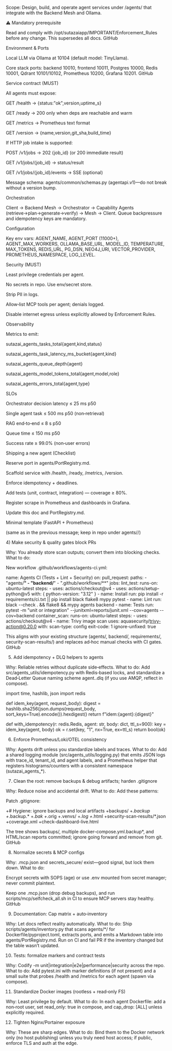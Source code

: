 Scope: Design, build, and operate agent services under /agents/ that integrate with the Backend Mesh and Ollama.

⚠️ Mandatory prerequisite

Read and comply with /opt/sutazaiapp/IMPORTANT/Enforcement_Rules before any change. This supersedes all docs. 
GitHub

Environment & Ports

Local LLM via Ollama at 10104 (default model: TinyLlama).

Core stack ports: backend 10010, frontend 10011, Postgres 10000, Redis 10001, Qdrant 10101/10102, Prometheus 10200, Grafana 10201. 
GitHub

Service contract (MUST)

All agents must expose:

GET /health → {status:"ok",version,uptime_s}

GET /ready → 200 only when deps are reachable and warm

GET /metrics → Prometheus text format

GET /version → {name,version,git_sha,build_time}

If HTTP job intake is supported:

POST /v1/jobs → 202 {job_id} (or 200 immediate result)

GET /v1/jobs/{job_id} → status/result

GET /v1/jobs/{job_id}/events → SSE (optional)

Message schema: agents/common/schemas.py (agentapi.v1)—do not break without a version bump.

Orchestration

Client → Backend Mesh → Orchestrator → Capability Agents (retrieve→plan→generate→verify) → Mesh → Client. Queue backpressure and idempotency keys are mandatory.

Configuration

Key env vars: AGENT_NAME, AGENT_PORT (11000+), AGENT_MAX_WORKERS, OLLAMA_BASE_URL, MODEL_ID, TEMPERATURE, MAX_TOKENS, REDIS_URL, PG_DSN, NEO4J_URI, VECTOR_PROVIDER, PROMETHEUS_NAMESPACE, LOG_LEVEL.

Security (MUST)

Least privilege credentials per agent.

No secrets in repo. Use env/secret store.

Strip PII in logs.

Allow‑list MCP tools per agent; denials logged.

Disable internet egress unless explicitly allowed by Enforcement Rules.

Observability

Metrics to emit:

sutazai_agents_tasks_total{agent,kind,status}

sutazai_agents_task_latency_ms_bucket{agent,kind}

sutazai_agents_queue_depth{agent}

sutazai_agents_model_tokens_total{agent,model,role}

sutazai_agents_errors_total{agent,type}

SLOs

Orchestrator decision latency ≤ 25 ms p50

Single agent task ≤ 500 ms p50 (non‑retrieval)

RAG end‑to‑end ≤ 8 s p50

Queue time ≤ 150 ms p50

Success rate ≥ 99.0% (non‑user errors)

Shipping a new agent (Checklist)

Reserve port in agents/PortRegistry.md.

Scaffold service with /health, /ready, /metrics, /version.

Enforce idempotency + deadlines.

Add tests (unit, contract, integration) — coverage ≥ 80%.

Register scrape in Prometheus and dashboards in Grafana.

Update this doc and PortRegistry.md.

Minimal template (FastAPI + Prometheus)

(same as in the previous message; keep in repo under agents/<name>/)

</details>
4) Make security & quality gates block PRs

Why: You already store scan outputs; convert them into blocking checks.
What to do:

New workflow .github/workflows/agents-ci.yml:

name: Agents CI (Tests + Lint + Security)
on:
  pull_request:
    paths:
      - "agents/**"
      - "backend/**"
      - ".github/workflows/**"
jobs:
  lint_test:
    runs-on: ubuntu-latest
    steps:
      - uses: actions/checkout@v4
      - uses: actions/setup-python@v5
        with: { python-version: "3.12" }
      - name: Install
        run: pip install -r requirements/ci.txt || pip install black flake8 mypy pytest
      - name: Lint
        run: black --check . && flake8 && mypy agents backend
      - name: Tests
        run: pytest -m "unit or integration" --junitxml=reports/junit.xml --cov=agents --cov=backend
  container_scan:
    runs-on: ubuntu-latest
    steps:
      - uses: actions/checkout@v4
      - name: Trivy image scan
        uses: aquasecurity/trivy-action@0.20.0
        with:
          scan-type: config
          exit-code: 1
          ignore-unfixed: true


This aligns with your existing structure (agents/, backend/, requirements/, security-scan-results/) and replaces ad‑hoc manual checks with CI gates. 
GitHub

5) Add idempotency + DLQ helpers to agents

Why: Reliable retries without duplicate side‑effects.
What to do: Add src/agents_utils/idempotency.py with Redis‑based locks, and standardize a Dead‑Letter Queue naming scheme agent.<name>.dlq (if you use AMQP, reflect in compose).

import time, hashlib, json
import redis

def idem_key(agent, request_body):
    digest = hashlib.sha256(json.dumps(request_body, sort_keys=True).encode()).hexdigest()
    return f"idem:{agent}:{digest}"

def with_idempotency(r: redis.Redis, agent: str, body: dict, ttl_s=900):
    key = idem_key(agent, body)
    ok = r.set(key, "1", nx=True, ex=ttl_s)
    return bool(ok)

6) Enforce Prometheus/Loki/OTEL consistency

Why: Agents drift unless you standardize labels and traces.
What to do: Add a shared logging module (src/agents_utils/logging.py) that emits JSON logs with trace_id, tenant_id, and agent labels, and a Prometheus helper that registers histograms/counters with a consistent namespace (sutazai_agents_*).

7) Clean the root: remove backups & debug artifacts; harden .gitignore

Why: Reduce noise and accidental drift.
What to do: Add these patterns:

Patch .gitignore:

+# Hygiene: ignore backups and local artifacts
+backups/
+*.backup
+*.backup.*
+*.bak
+*.orig
+.venvs/
+*.log
+*.html
+security-scan-results/*.json
+coverage.xml
+check-dashboard-live.html


The tree shows backups/, multiple docker-compose.yml.backup*, and HTML/scan reports committed; ignore going forward and remove from git. 
GitHub

8) Normalize secrets & MCP configs

Why: .mcp.json and secrets_secure/ exist—good signal, but lock them down.
What to do:

Encrypt secrets with SOPS (age) or use .env mounted from secret manager; never commit plaintext.

Keep one .mcp.json (drop debug backups), and run scripts/mcp/selfcheck_all.sh in CI to ensure MCP servers stay healthy. 
GitHub

9) Documentation: Cap matrix + auto‑inventory

Why: Let docs reflect reality automatically.
What to do: Ship scripts/agents/inventory.py that scans agents/*/ for Dockerfile/pyproject.toml, extracts ports, and emits a Markdown table into agents/PortRegistry.md. Run on CI and fail PR if the inventory changed but the table wasn’t updated.

10) Tests: formalize markers and contract tests

Why: Codify -m unit|integration|e2e|performance|security across the repo.
What to do: Add pytest.ini with marker definitions (if not present) and a small suite that probes /health and /metrics for each agent (spawn via compose).

11) Standardize Docker images (rootless + read‑only FS)

Why: Least privilege by default.
What to do: In each agent Dockerfile: add a non‑root user, set read_only: true in compose, and cap_drop: [ALL] unless explicitly required.

12) Tighten Nginx/Portainer exposure

Why: These are sharp edges.
What to do: Bind them to the Docker network only (no host publishing) unless you truly need host access; if public, enforce TLS and auth at the edge.
